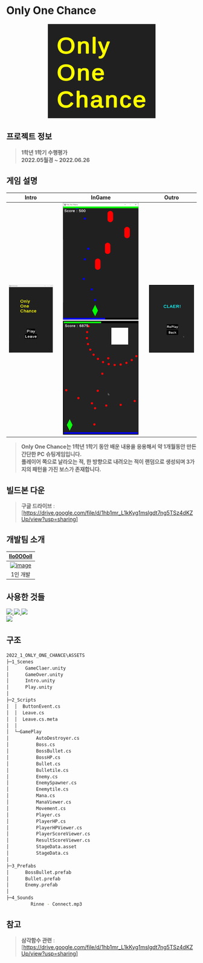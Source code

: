 # Only One Chance

<div align="center">
<a href="#">
  <img alt="image" src="./ReadMe_Image/Title.png">
</a>
<!--타이틀 잘라서 넣어주기-->

<!--
[![Hits](https://hits.seeyoufarm.com/api/count/incr/badge.svg?url=https%3A%2F%2Fgithub.com%2FlIo0O0oIl%2F2022_1_Only_One_Chance&count_bg=%23EEEE0E&title_bg=%23555555&icon=&icon_color=%23E7E7E7&title=hits&edge_flat=false)](https://hits.seeyoufarm.com)
방문 횟수 띄우는 것-->

</div> <!--가운데 정렬은 여기까지-->

## 프로젝트 정보
> **1학년 1학기 수행평가**  
> **2022.05월경 ~ 2022.06.26**

## 게임 설명
<div align="center">

<!--
|   Intro   |   Outro   |
|:---------:|:---------:|
|           |           |

|  InGame   |
| :-------: |
|           |
이게 기본적으로 들어갈 건데 아웃트로는 뒤로 빼져있는 게 더 좋을려나. 고민필요.-->

| Intro | InGame | Outro |
| :---: | :----: | :---: |
| <a href="#"> <img alt="image" width="200" src="./ReadMe_Image/Intro.png"> </a> | <a href="#"> <img alt="image" width="200" src="./ReadMe_Image/InGame1.png"> <img alt="image" width="200" src="./ReadMe_Image/InGame2.png"> </a> | <a href="#"> <img alt="image" width="200" src="./ReadMe_Image/Outro.png"> </a> |
</div>

> **Only One Chance는 1학년 1학기 동안 배운 내용을 응용해서 약 1개월동안 만든 간단한 PC 슈팅게임입니다.**  
> **플레이어 쪽으로 날라오는 적, 한 방향으로 내려오는 적이 랜덤으로 생성되며 3가지의 패턴을 가진 보스가 존재합니다.**

## 빌드본 다운
> **구글 드라이브** : [https://drive.google.com/file/d/1hb1mr_L1kKyg1mslgdt7ng5TSz4dKZUp/view?usp=sharing] <br>

## 개발팀 소개
<div align="center">

| <a href="https://github.com/lIo0O0oIl"> lIo0O0oIl </a> |
| :-----------: |
| <a href="https://github.com/lIo0O0oIl"> <img alt="image" width="200" src="https://github.com/lIo0O0oIl.png"> </a> |
| 1인 개발 |

</div>

## 사용한 것들
<div align="left"> <a href="#">
<img src="https://img.shields.io/badge/unity-%23000000.svg?style=for-the-badge&logo=unity&logoColor=white">
<img src="https://img.shields.io/badge/Visual%20Studio%202022-5C2D91?style=for-the-badge&logo=Visual%20Studio&logoColor=white">
<img src="https://img.shields.io/badge/GitHub-181717?style=for-the-badge&logo=GitHub&logoColor=white">
</a> </div>
<a href="#">
  <img src="https://img.shields.io/badge/Unity_Version-2021.3.8f1-blue?style=flat-square">
</a>

## 구조
```bash
2022_1_ONLY_ONE_CHANCE\ASSETS
├─1_Scenes
│      GameClaer.unity
│      GameOver.unity
│      Intro.unity
│      Play.unity
│
├─2_Scripts
│  │  ButtonEvent.cs
│  │  Leave.cs
│  │  Leave.cs.meta
│  │
│  └─GamePlay
│          AutoDestroyer.cs
│          Boss.cs
│          BossBullet.cs
│          BossHP.cs
│          Bullet.cs
│          Bulletile.cs
│          Enemy.cs
│          EnemySpawner.cs
│          Enemytile.cs
│          Mana.cs
│          ManaViewer.cs
│          Movement.cs
│          Player.cs
│          PlayerHP.cs
│          PlayerHPViewer.cs
│          PlayerScoreViewer.cs
│          ResultScoreViewer.cs
│          StageData.asset
│          StageData.cs
│
├─3_Prefabs
│      BossBullet.prefab
│      Bullet.prefab
│      Enemy.prefab
│
├─4_Sounds
         Rinne - Connect.mp3
```

## 참고
> **삼각함수 관련** : [https://drive.google.com/file/d/1hb1mr_L1kKyg1mslgdt7ng5TSz4dKZUp/view?usp=sharing] <br>
